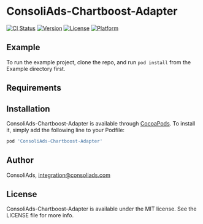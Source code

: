 # ConsoliAds-Chartboost-Adapter

[![CI Status](https://img.shields.io/travis/IntegrationConsoliAds/ConsoliAds-Chartboost-Adapter.svg?style=flat)](https://travis-ci.org/IntegrationConsoliAds/ConsoliAds-Chartboost-Adapter)
[![Version](https://img.shields.io/cocoapods/v/ConsoliAds-Chartboost-Adapter.svg?style=flat)](https://cocoapods.org/pods/ConsoliAds-Chartboost-Adapter)
[![License](https://img.shields.io/cocoapods/l/ConsoliAds-Chartboost-Adapter.svg?style=flat)](https://cocoapods.org/pods/ConsoliAds-Chartboost-Adapter)
[![Platform](https://img.shields.io/cocoapods/p/ConsoliAds-Chartboost-Adapter.svg?style=flat)](https://cocoapods.org/pods/ConsoliAds-Chartboost-Adapter)

## Example

To run the example project, clone the repo, and run `pod install` from the Example directory first.

## Requirements

## Installation

ConsoliAds-Chartboost-Adapter is available through [CocoaPods](https://cocoapods.org). To install
it, simply add the following line to your Podfile:

```ruby
pod 'ConsoliAds-Chartboost-Adapter'
```

## Author

ConsoliAds, integration@consoliads.com

## License

ConsoliAds-Chartboost-Adapter is available under the MIT license. See the LICENSE file for more info.
